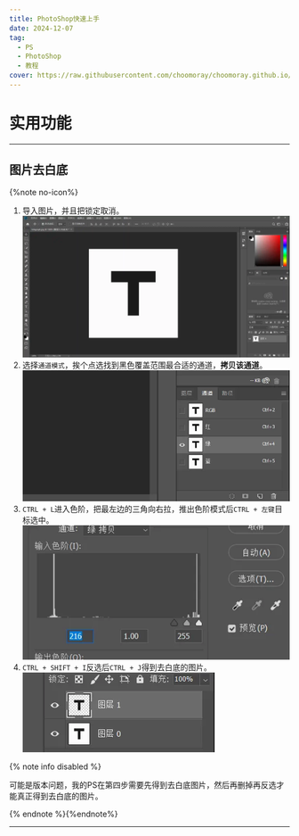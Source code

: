 ```yaml
---
title: PhotoShop快速上手
date: 2024-12-07
tag:
  - PS
  - PhotoShop
  - 教程
cover: https://raw.githubusercontent.com/choomoray/choomoray.github.io/refs/heads/_posts/2024/2024-12-07%20photoshop%E5%BF%AB%E9%80%9F%E4%B8%8A%E6%89%8B/%E5%B0%81%E9%9D%A2.webp
---
```


# 实用功能



----

## 图片去白底

{%note no-icon%}

1. 导入图片，并且把锁定取消。![图片去白底1](https://raw.githubusercontent.com/choomoray/choomoray.github.io/refs/heads/_posts/2024/2024-12-07%20photoshop%E5%BF%AB%E9%80%9F%E4%B8%8A%E6%89%8B/%E5%9B%BE%E7%89%87%E5%8E%BB%E7%99%BD%E5%BA%951.webp)
2. 选择`通道模式`，挨个点选找到黑色覆盖范围最合适的通道，**拷贝该通道**。![图片去白底2](https://raw.githubusercontent.com/choomoray/choomoray.github.io/refs/heads/_posts/2024/2024-12-07%20photoshop%E5%BF%AB%E9%80%9F%E4%B8%8A%E6%89%8B/%E5%9B%BE%E7%89%87%E5%8E%BB%E7%99%BD%E5%BA%952.webp)
3. `CTRL + L`进入色阶，把最左边的三角向右拉，推出色阶模式后`CTRL + 左键`目标选中。![图片去白底3](https://raw.githubusercontent.com/choomoray/choomoray.github.io/refs/heads/_posts/2024/2024-12-07%20photoshop%E5%BF%AB%E9%80%9F%E4%B8%8A%E6%89%8B/%E5%9B%BE%E7%89%87%E5%8E%BB%E7%99%BD%E5%BA%953.webp)
4. `CTRL + SHIFT + I`反选后`CTRL + J`得到去白底的图片。![图片去白底4](https://raw.githubusercontent.com/choomoray/choomoray.github.io/refs/heads/_posts/2024/2024-12-07%20photoshop%E5%BF%AB%E9%80%9F%E4%B8%8A%E6%89%8B/%E5%9B%BE%E7%89%87%E5%8E%BB%E7%99%BD%E5%BA%954.webp)

{% note info disabled %}

可能是版本问题，我的PS在第四步需要先得到去白底图片，然后再删掉再反选才能真正得到去白底的图片。

{% endnote %}{%endnote%}

----


